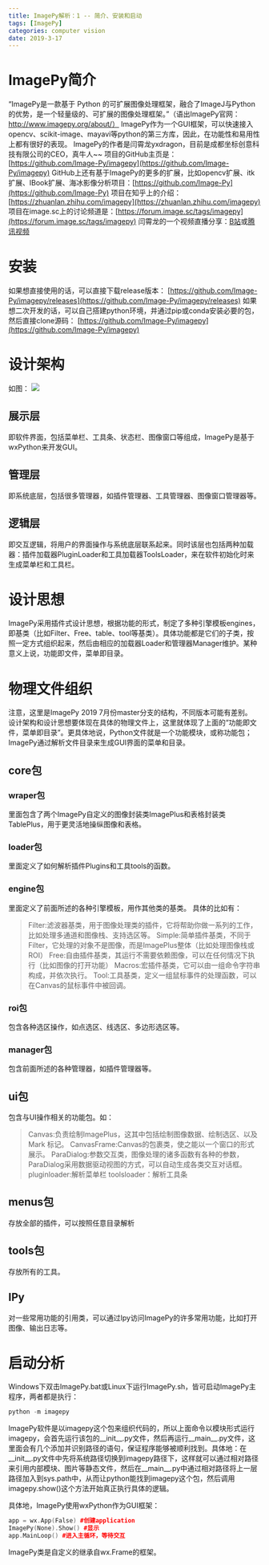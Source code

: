 ```yaml
---
title: ImagePy解析：1 -- 简介、安装和启动
tags: [ImagePy]
categories: computer vision
date: 2019-3-17
---
```

# ImagePy简介
“ImagePy是一款基于 Python 的可扩展图像处理框架，融合了ImageJ与Python的优势，是一个轻量级的、可扩展的图像处理框架。”（语出ImagePy官网：http://www.imagepy.org/about/）
ImagePy作为一个GUI框架，可以快速接入opencv、scikit-image、mayavi等python的第三方库，因此，在功能性和易用性上都有很好的表现。
ImagePy的作者是闫霄龙yxdragon，目前是成都坐标创意科技有限公司的CEO，真牛人~~
项目的GitHub主页是：[https://github.com/Image-Py/imagepy](https://github.com/Image-Py/imagepy)
GitHub上还有基于ImagePy的更多的扩展，比如opencv扩展、itk扩展、IBook扩展、海冰影像分析项目：[https://github.com/Image-Py](https://github.com/Image-Py)
项目在知乎上的介绍：[https://zhuanlan.zhihu.com/imagepy](https://zhuanlan.zhihu.com/imagepy)
项目在image.sc上的讨论频道是：[https://forum.image.sc/tags/imagepy](https://forum.image.sc/tags/imagepy)
闫霄龙的一个视频直播分享：[B站](https://www.bilibili.com/video/av39218282)或[腾讯视频](https://v.qq.com/x/page/b08204k4bjb.html)

# 安装
如果想直接使用的话，可以直接下载release版本：
[https://github.com/Image-Py/imagepy/releases](https://github.com/Image-Py/imagepy/releases)
如果想二次开发的话，可以自己搭建python环境，并通过pip或conda安装必要的包，然后直接clone源码：
[https://github.com/Image-Py/imagepy](https://github.com/Image-Py/imagepy)

# 设计架构
如图：
![](https://ws4.sinaimg.cn/large/006Xmmmggy1g5nhfqnr12j30qf0e20vv.jpg)

## 展示层
即软件界面，包括菜单栏、工具条、状态栏、图像窗口等组成，ImagePy是基于wxPython来开发GUI。

## 管理层
即系统底层，包括很多管理器，如插件管理器、工具管理器、图像窗口管理器等。

## 逻辑层
即交互逻辑，将用户的界面操作与系统底层联系起来。同时该层也包括两种加载器：插件加载器PluginLoader和工具加载器ToolsLoader，来在软件初始化时来生成菜单栏和工具栏。

# 设计思想
ImagePy采用插件式设计思想，根据功能的形式，制定了多种引擎模板engines，即基类（比如Filter、Free、table、tool等基类）。具体功能都是它们的子类，按照一定方式组织起来，然后由相应的加载器Loader和管理器Manager维护。某种意义上说，功能即文件，菜单即目录。

# 物理文件组织
注意，这里是ImagePy 2019 7月份master分支的结构，不同版本可能有差别。
设计架构和设计思想要体现在具体的物理文件上，这里就体现了上面的“功能即文件，菜单即目录”。更具体地说，Python文件就是一个功能模块，或称功能包；ImagePy通过解析文件目录来生成GUI界面的菜单和目录。
## core包

### wraper包
里面包含了两个ImagePy自定义的图像封装类ImagePlus和表格封装类TablePlus，用于更灵活地操纵图像和表格。
### loader包
里面定义了如何解析插件Plugins和工具tools的函数。
### engine包
里面定义了前面所述的各种引擎模板，用作其他类的基类。
具体的比如有：
> Filter:滤波器基类，用于图像处理类的插件，它将帮助你做一系列的工作，比如处理多通道和图像栈、支持选区等。
> Simple:简单插件基类，不同于Filter，它处理的对象不是图像，而是ImagePlus整体（比如处理图像栈或 ROI）
> Free:自由插件基类，其运行不需要依赖图像，可以在任何情况下执行（比如图像的打开功能）
> Macros:宏插件基类，它可以由一组命令字符串构成，并依次执行。
> Tool:工具基类，定义一组鼠标事件的处理函数，可以在Canvas的鼠标事件中被回调。

### roi包
包含各种选区操作，如点选区、线选区、多边形选区等。

### manager包
包含前面所述的各种管理器，如插件管理器等。

## ui包
包含与UI操作相关的功能包。如：
> Canvas:负责绘制ImagePlus，这其中包括绘制图像数据、绘制选区、以及 Mark 标记。
> CanvasFrame:Canvas的包裹类，使之能以一个窗口的形式展示。
> ParaDialog:参数交互类，图像处理的诸多函数有各种的参数，ParaDialog采用数据驱动视图的方式，可以自动生成各类交互对话框。
> pluginloader:解析菜单栏
> toolsloader：解析工具条

## menus包
存放全部的插件，可以按照任意目录解析

## tools包
存放所有的工具。

## IPy
对一些常用功能的引用类，可以通过Ipy访问ImagePy的许多常用功能，比如打开图像、输出日志等。


# 启动分析
Windows下双击ImagePy.bat或Linux下运行ImagePy.sh，皆可启动ImagePy主程序，两者都是执行：

```cpp
python -m imagepy
```
ImagePy软件是以imagepy这个包来组织代码的，所以上面命令以模块形式运行imagepy，会首先运行该包的__init__.py文件，然后再运行__main__.py文件，这里面会有几个添加并识别路径的语句，保证程序能够被顺利找到。具体地：在__init__.py文件中先将系统路径切换到imagepy路径下，这样就可以通过相对路径来引用内部模块、图片等静态文件，然后在__main__.py中通过相对路径将上一层路径加入到sys.path中，从而让python能找到imagepy这个包，然后调用imagepy.show()这个方法开始真正执行具体的逻辑。

具体地，ImagePy使用wxPython作为GUI框架：

```cpp
app = wx.App(False) #创建application
ImagePy(None).Show() #显示
app.MainLoop() #进入主循环，等待交互

```

ImagePy类是自定义的继承自wx.Frame的框架。
